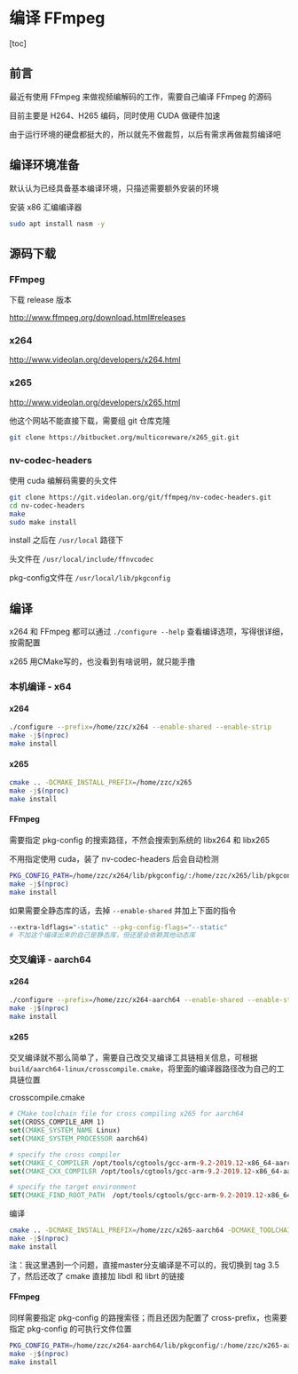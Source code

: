 # 编译 FFmpeg

[toc]

## 前言

最近有使用 FFmpeg 来做视频编解码的工作，需要自己编译 FFmpeg 的源码

目前主要是 H264、H265 编码，同时使用 CUDA 做硬件加速

由于运行环境的硬盘都挺大的，所以就先不做裁剪，以后有需求再做裁剪编译吧



## 编译环境准备

默认认为已经具备基本编译环境，只描述需要额外安装的环境

安装 x86 汇编编译器

```bash
sudo apt install nasm -y
```



## 源码下载

### FFmpeg

下载 release 版本

<http://www.ffmpeg.org/download.html#releases>

### x264

<http://www.videolan.org/developers/x264.html>

### x265

<http://www.videolan.org/developers/x265.html>

他这个网站不能直接下载，需要组 git 仓库克隆

```bash
git clone https://bitbucket.org/multicoreware/x265_git.git
```

### nv-codec-headers

使用 cuda 编解码需要的头文件

```bash
git clone https://git.videolan.org/git/ffmpeg/nv-codec-headers.git
cd nv-codec-headers
make
sudo make install
```

install 之后在 `/usr/local` 路径下

头文件在 `/usr/local/include/ffnvcodec` 

pkg-config文件在 `/usr/local/lib/pkgconfig`



## 编译

x264 和 FFmpeg 都可以通过 `./configure --help` 查看编译选项，写得很详细，按需配置

x265 用CMake写的，也没看到有啥说明，就只能手撸



### 本机编译 - x64

#### x264

```bash
./configure --prefix=/home/zzc/x264 --enable-shared --enable-strip
make -j$(nproc)
make install
```



#### x265

```bash
cmake .. -DCMAKE_INSTALL_PREFIX=/home/zzc/x265
make -j$(nproc)
make install
```



#### FFmpeg

需要指定 pkg-config 的搜索路径，不然会搜索到系统的 libx264 和 libx265

不用指定使用 cuda，装了 nv-codec-headers 后会自动检测

```bash
PKG_CONFIG_PATH=/home/zzc/x264/lib/pkgconfig/:/home/zzc/x265/lib/pkgconfig/ ./configure --prefix=/home/zzc/ffmpeg --enable-gpl --enable-version3 --disable-doc --enable-shared --enable-libx264 --enable-libx265
make -j$(nproc)
make install
```

如果需要全静态库的话，去掉 `--enable-shared` 并加上下面的指令

```bash
--extra-ldflags="-static" --pkg-config-flags="--static"
# 不加这个编译出来的自己是静态库，但还是会依赖其他动态库
```



### 交叉编译 - aarch64

#### x264

```bash
./configure --prefix=/home/zzc/x264-aarch64 --enable-shared --enable-strip --cross-prefix=/opt/tools/cgtools/gcc-arm-9.2-2019.12-x86_64-aarch64-none-linux-gnu/bin/aarch64-none-linux-gnu- --host=aarch64-linux
make -j$(nproc)
make install
```

#### x265

交叉编译就不那么简单了，需要自己改交叉编译工具链相关信息，可根据 `build/aarch64-linux/crosscompile.cmake`，将里面的编译器路径改为自己的工具链位置

crosscompile.cmake

```cmake
# CMake toolchain file for cross compiling x265 for aarch64
set(CROSS_COMPILE_ARM 1)
set(CMAKE_SYSTEM_NAME Linux)
set(CMAKE_SYSTEM_PROCESSOR aarch64)

# specify the cross compiler
set(CMAKE_C_COMPILER /opt/tools/cgtools/gcc-arm-9.2-2019.12-x86_64-aarch64-none-linux-gnu//bin/aarch64-none-linux-gnu-gcc)
set(CMAKE_CXX_COMPILER /opt/tools/cgtools/gcc-arm-9.2-2019.12-x86_64-aarch64-none-linux-gnu//bin/aarch64-none-linux-gnu-g++)

# specify the target environment
SET(CMAKE_FIND_ROOT_PATH  /opt/tools/cgtools/gcc-arm-9.2-2019.12-x86_64-aarch64-none-linux-gnu)
```

编译

```bash
cmake .. -DCMAKE_INSTALL_PREFIX=/home/zzc/x265-aarch64 -DCMAKE_TOOLCHAIN_FILE=crosscompile.cmake
make -j$(nproc)
make install
```

注：我这里遇到一个问题，直接master分支编译是不可以的，我切换到 tag 3.5 了，然后还改了 cmake 直接加 libdl 和 librt 的链接



#### FFmpeg

同样需要指定 pkg-config 的路搜索径；而且还因为配置了 cross-prefix，也需要指定 pkg-config 的可执行文件位置

```bash
PKG_CONFIG_PATH=/home/zzc/x264-aarch64/lib/pkgconfig/:/home/zzc/x265-aarch64/lib/pkgconfig/ ./configure --prefix=/home/zzc/ffmpeg-aarch64 --enable-gpl --enable-version3 --disable-static --disable-doc --enable-shared --enable-libx264 --enable-libx265 --arch=aarch64 --target-os=linux --cross-prefix=/opt/tools/cgtools/gcc-arm-9.2-2019.12-x86_64-aarch64-none-linux-gnu/bin/aarch64-none-linux-gnu- --pkg-config=pkg-config
make -j$(nproc)
make install
```

